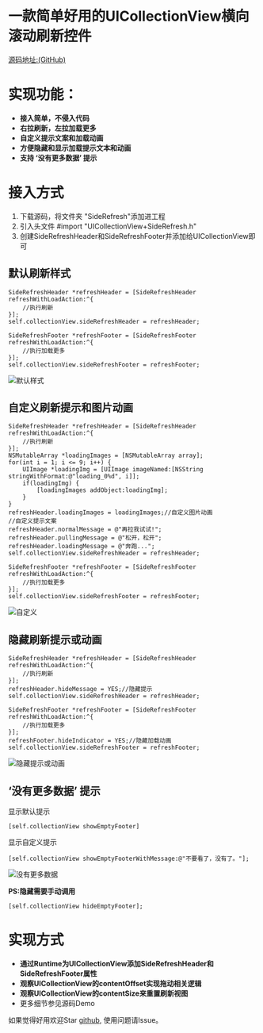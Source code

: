 # 一款简单好用的UICollectionView横向滚动刷新控件

[源码地址:(GitHub)](https://github.com/dangercheng/CollectionViewSideRefresh)

# 实现功能：

- **接入简单，不侵入代码**
- **右拉刷新，左拉加载更多**
- **自定义提示文案和加载动画**
- **方便隐藏和显示加载提示文本和动画**
- **支持 ‘没有更多数据’ 提示**

# 接入方式
1. 下载源码，将文件夹 "SideRefresh"添加进工程
2. 引入头文件 #import "UICollectionView+SideRefresh.h"
3. 创建SideRefreshHeader和SideRefreshFooter并添加给UICollectionView即可

## 默认刷新样式
```
SideRefreshHeader *refreshHeader = [SideRefreshHeader refreshWithLoadAction:^{
    //执行刷新
}];
self.collectionView.sideRefreshHeader = refreshHeader;

SideRefreshFooter *refreshFooter = [SideRefreshFooter refreshWithLoadAction:^{
    //执行加载更多
}];
self.collectionView.sideRefreshFooter = refreshFooter;
```
![默认样式](https://sfault-image.b0.upaiyun.com/304/614/3046140025-5b4876a3a0bb3_articlex)

## 自定义刷新提示和图片动画
```
SideRefreshHeader *refreshHeader = [SideRefreshHeader refreshWithLoadAction:^{
    //执行刷新
}];
NSMutableArray *loadingImages = [NSMutableArray array];
for(int i = 1; i <= 9; i++) {
    UIImage *loadingImg = [UIImage imageNamed:[NSString stringWithFormat:@"loading_0%d", i]];
    if(loadingImg) {
        [loadingImages addObject:loadingImg];
    }
}
refreshHeader.loadingImages = loadingImages;//自定义图片动画
//自定义提示文案
refreshHeader.normalMessage = @"再拉我试试!";
refreshHeader.pullingMessage = @"松开，松开";
refreshHeader.loadingMessage = @"奔跑...";
self.collectionView.sideRefreshHeader = refreshHeader;

SideRefreshFooter *refreshFooter = [SideRefreshFooter refreshWithLoadAction:^{
    //执行加载更多
}];
self.collectionView.sideRefreshFooter = refreshFooter;
```
![自定义](https://sfault-image.b0.upaiyun.com/376/316/3763166665-5b4876ff3f97f_articlex)
## 隐藏刷新提示或动画
```
SideRefreshHeader *refreshHeader = [SideRefreshHeader refreshWithLoadAction:^{
    //执行刷新
}];
refreshHeader.hideMessage = YES;//隐藏提示
self.collectionView.sideRefreshHeader = refreshHeader;

SideRefreshFooter *refreshFooter = [SideRefreshFooter refreshWithLoadAction:^{
    //执行加载更多
}];
refreshFooter.hideIndicator = YES;//隐藏加载动画
self.collectionView.sideRefreshFooter = refreshFooter;
```
![隐藏提示或动画](https://sfault-image.b0.upaiyun.com/365/863/3658631273-5b487722e5f30_articlex)
## ‘没有更多数据’ 提示
显示默认提示
```
[self.collectionView showEmptyFooter]
```
显示自定义提示
```
[self.collectionView showEmptyFooterWithMessage:@"不要看了，没有了。"];
```
![没有更多数据](https://sfault-image.b0.upaiyun.com/213/366/2133667725-5b52f8f714335_articlex)

**PS:隐藏需要手动调用**
```
[self.collectionView hideEmptyFooter];
```

# 实现方式

- **通过Runtime为UICollectionView添加SideRefreshHeader和SideRefreshFooter属性**
- **观察UICollectionView的contentOffset实现拖动相关逻辑**
- **观察UICollectionView的contentSize来重置刷新视图**
- 更多细节参见源码Demo

如果觉得好用欢迎Star [github](https://github.com/dangercheng/CollectionViewSideRefresh), 使用问题请Issue。



